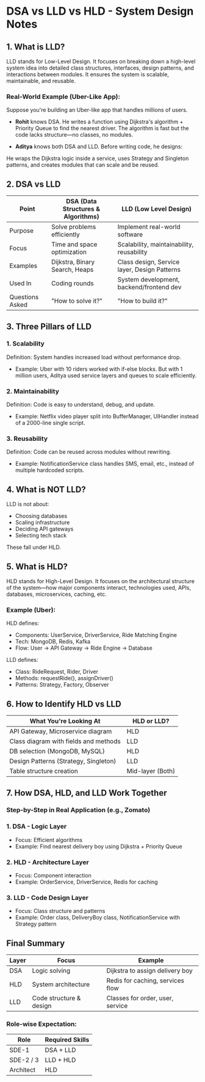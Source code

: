 # DSA vs LLD vs HLD - System Design Notes

## 1. What is LLD?

LLD stands for Low-Level Design. It focuses on breaking down a high-level system idea into detailed class structures, interfaces, design patterns, and interactions between modules. It ensures the system is scalable, maintainable, and reusable.

### Real-World Example (Uber-Like App):

Suppose you're building an Uber-like app that handles millions of users.

* **Rohit** knows DSA. He writes a function using Dijkstra's algorithm + Priority Queue to find the nearest driver. The algorithm is fast but the code lacks structure—no classes, no modules.

* **Aditya** knows both DSA and LLD. Before writing code, he designs:



He wraps the Dijkstra logic inside a service, uses Strategy and Singleton patterns, and creates modules that can scale and be reused.

## 2. DSA vs LLD

| Point           | DSA (Data Structures & Algorithms) | LLD (Low Level Design)                       |
| --------------- | ---------------------------------- | -------------------------------------------- |
| Purpose         | Solve problems efficiently         | Implement real-world software                |
| Focus           | Time and space optimization        | Scalability, maintainability, reusability    |
| Examples        | Dijkstra, Binary Search, Heaps     | Class design, Service layer, Design Patterns |
| Used In         | Coding rounds                      | System development, backend/frontend dev     |
| Questions Asked | "How to solve it?"                 | "How to build it?"                           |

## 3. Three Pillars of LLD

### 1. Scalability

Definition: System handles increased load without performance drop.

* Example: Uber with 10 riders worked with if-else blocks. But with 1 million users, Aditya used service layers and queues to scale efficiently.

### 2. Maintainability

Definition: Code is easy to understand, debug, and update.

* Example: Netflix video player split into BufferManager, UIHandler instead of a 2000-line single script.

### 3. Reusability

Definition: Code can be reused across modules without rewriting.

* Example: NotificationService class handles SMS, email, etc., instead of multiple hardcoded scripts.

## 4. What is NOT LLD?

LLD is not about:

* Choosing databases
* Scaling infrastructure
* Deciding API gateways
* Selecting tech stack

These fall under HLD.

## 5. What is HLD?

HLD stands for High-Level Design. It focuses on the architectural structure of the system—how major components interact, technologies used, APIs, databases, microservices, caching, etc.

### Example (Uber):

HLD defines:

* Components: UserService, DriverService, Ride Matching Engine
* Tech: MongoDB, Redis, Kafka
* Flow: User -> API Gateway -> Ride Engine -> Database

LLD defines:

* Class: RideRequest, Rider, Driver
* Methods: requestRide(), assignDriver()
* Patterns: Strategy, Factory, Observer

## 6. How to Identify HLD vs LLD

| What You're Looking At                | HLD or LLD?      |
| ------------------------------------- | ---------------- |
| API Gateway, Microservice diagram     | HLD              |
| Class diagram with fields and methods | LLD              |
| DB selection (MongoDB, MySQL)         | HLD              |
| Design Patterns (Strategy, Singleton) | LLD              |
| Table structure creation              | Mid-layer (Both) |

## 7. How DSA, HLD, and LLD Work Together

### Step-by-Step in Real Application (e.g., Zomato)

### 1. DSA - Logic Layer

* Focus: Efficient algorithms
* Example: Find nearest delivery boy using Dijkstra + Priority Queue

### 2. HLD - Architecture Layer

* Focus: Component interaction
* Example: OrderService, DriverService, Redis for caching

### 3. LLD - Code Design Layer

* Focus: Class structure and patterns
* Example: Order class, DeliveryBoy class, NotificationService with Strategy pattern

## Final Summary

| Layer | Focus                   | Example                          |
| ----- | ----------------------- | -------------------------------- |
| DSA   | Logic solving           | Dijkstra to assign delivery boy  |
| HLD   | System architecture     | Redis for caching, services flow |
| LLD   | Code structure & design | Classes for order, user, service |

### Role-wise Expectation:

| Role      | Required Skills |
| --------- | --------------- |
| SDE-1     | DSA + LLD       |
| SDE-2 / 3 | LLD + HLD       |
| Architect | HLD             |

